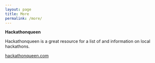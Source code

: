 ```yaml
---
layout: page
title: More
permalink: /more/
---
```

**Hackathonqueen** 

Hackathonqueen is a great resource for a list of and information on local hackathons.

[hackathonqueen.com](https://hackathonqueen.com/)
